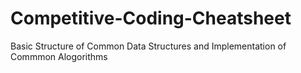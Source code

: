 # Competitive-Coding-Cheatsheet
Basic Structure of Common Data Structures and Implementation of Commmon Alogorithms
